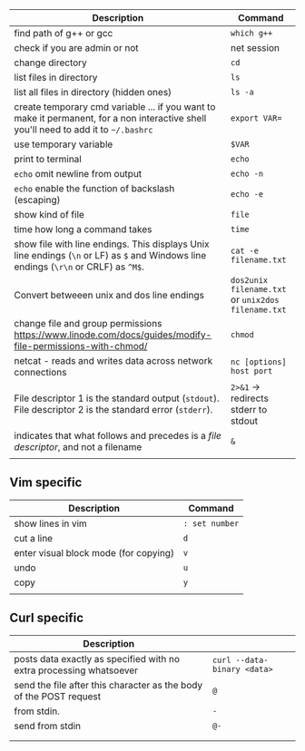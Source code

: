 | Description                                                                                                                          | Command                                            |
| ------------------------------------------------------------------------------------------------------------------------------------ | -------------------------------------------------- |
| find path of g++ or gcc                                                                                                              | `which g++`                                        |
| check if you are admin or not                                                                                                        | net session                                        |
| change directory                                                                                                                     | `cd`                                               |
| list files in directory                                                                                                              | `ls`                                               |
| list all files in directory (hidden ones)                                                                                            | `ls -a`                                            |
| create temporary cmd variable ... if you want to make it permanent, for a non interactive shell you'll need to add it to `~/.bashrc` | `export VAR=`                                      |
| use temporary variable                                                                                                               | `$VAR`                                             |
| print to terminal                                                                                                                    | `echo`                                             |
| `echo` omit newline from output                                                                                                      | `echo -n`                                          |
| `echo` enable the function of backslash (escaping)                                                                                   | `echo -e`                                          |
| show kind of file                                                                                                                    | `file`                                             |
| time how long a command takes                                                                                                                    | `time`                                             |
| show file with line endings. This displays Unix line endings (`\n` or LF) as `$` and Windows line endings (`\r\n` or CRLF) as `^M$`. | `cat -e filename.txt`                              |
| Convert betweeen unix and dos line endings                                                                                           | `dos2unix filename.txt` or `unix2dos filename.txt` |
| change file and group permissions https://www.linode.com/docs/guides/modify-file-permissions-with-chmod/                             | `chmod`                                            |
| netcat - reads and writes data across network connections                                                                            | `nc [options] host port`                           |
| File descriptor 1 is the standard output (`stdout`).  <br>File descriptor 2 is the standard error (`stderr`).                        | `2>&1` -> redirects stderr to stdout               |
| indicates that what follows and precedes is a _file descriptor_, and not a filename                                                  | `&`                                                |
|                                                                                                                                      |                                                    |
## Vim specific
| Description | Command |
| ---- | ---- |
| show lines in vim | `: set number` |
| cut a line | `d` |
| enter visual block mode (for copying) | `v` |
| undo | `u` |
| copy | `y` |
|  |  |

## Curl specific
| Description |  |
| ---- | ---- |
| posts data exactly as specified with no extra processing whatsoever  | `curl --data-binary <data>` |
| send the file after this character as the body of the POST request | `@` |
| from stdin. | `-` |
| send from stdin | `@-` |
|  |  |
|  |  |
